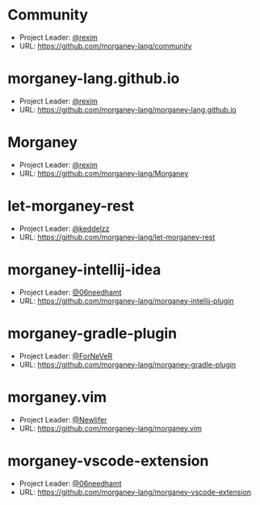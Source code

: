 # Community #

- Project Leader: [@rexim]
- URL: https://github.com/morganey-lang/community

# morganey-lang.github.io

- Project Leader: [@rexim]
- URL: https://github.com/morganey-lang/morganey-lang.github.io

# Morganey #

- Project Leader: [@rexim]
- URL: https://github.com/morganey-lang/Morganey

# let-morganey-rest #

- Project Leader: [@keddelzz]
- URL: https://github.com/morganey-lang/let-morganey-rest

# morganey-intellij-idea #

- Project Leader: [@06needhamt]
- URL: https://github.com/morganey-lang/morganey-intellij-plugin

# morganey-gradle-plugin #

- Project Leader: [@ForNeVeR]
- URL: https://github.com/morganey-lang/morganey-gradle-plugin

# morganey.vim #

- Project Leader: [@Newlifer]
- URL: https://github.com/morganey-lang/morganey.vim

# morganey-vscode-extension #

- Project Leader: [@06needhamt]
- URL: https://github.com/morganey-lang/morganey-vscode-extension

[@rexim]: https://github.com/rexim
[@keddelzz]: https://github.com/keddelzz
[@06needhamt]: https://github.com/06needhamt
[@ForNeVeR]: https://github.com/ForNeVeR
[@Newlifer]: https://github.com/Newlifer
